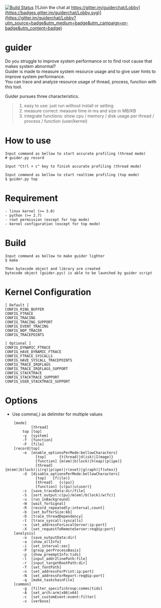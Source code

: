 [![Build Status](https://travis-ci.org/iipeace/guider.svg?branch=master)](https://travis-ci.org/iipeace/guider) 
[![Join the chat at https://gitter.im/guiderchat/Lobby](https://badges.gitter.im/guiderchat/Lobby.svg)](https://gitter.im/guiderchat/Lobby?utm_source=badge&utm_medium=badge&utm_campaign=pr-badge&utm_content=badge)

guider
=======
Do you struggle to improve system performance or to find root cause that makes system abnormal?   
Guider is made to measure system resource usage and to give user hints to improve system performance.   
You can trace and analyze resource usage of thread, process, function with this tool.   

Guider pursues three characteristics.
>1. easy to use: just run without install or setting
>2. measure correct: measure time in ms and size in MB/KB
>3. integrate functions: show cpu / memory / disk usage per thread / process / function (user/kernel)


How to use
=======

```
Input command as bellow to start accurate profiling (thread mode)
# guider.py record 

Input "Ctrl + c" key to finish accurate profiling (thread mode)

Input command as bellow to start realtime profiling (top mode)
$ guider.py top 
```


Requirement
=======

```
- linux kernel (>= 3.0)
- python (>= 2.7)
- root permission (except for top mode)
- kernel configuration (except for top mode)
```


Build
=======

```
Input command as bellow to make guider lighter
$ make

Then bytecode object and library are created
bytecode object (guider.pyc) is able to be launched by guider script
```


Kernel Configuration
=======

```
[ Default ]
CONFIG_RING_BUFFER
CONFIG_FTRACE
CONFIG_TRACING
CONFIG_TRACING_SUPPORT
CONFIG_EVENT_TRACING
CONFIG_NOP_TRACER
CONFIG_TRACEPOINTS

[ Optional ]
CONFIG_DYNAMIC_FTRACE
CONFIG_HAVE_DYNAMIC_FTRACE
CONFIG_FTRACE_SYSCALLS
CONFIG_HAVE_SYSCALL_TRACEPOINTS
CONFIG_TRACE_IRQFLAGS
CONFIG_TRACE_IRQFLAGS_SUPPORT
CONFIG_STACKTRACE
CONFIG_STACKTRACE_SUPPORT
CONFIG_USER_STACKTRACE_SUPPORT
```


Options
=======

* Use comma(,) as delimiter for multiple values

```
    [mode]
            [thread]
        top [top]
        -y  [system]
        -f  [function]
        -F  [file]
    [record|top]
        -e  [enable_optionsPerMode:bellowCharacters]
              [top]      {t(hread)|d(isk)|I(mage)}
              [function] {m(em)|b(lock)|h(eap)|p(ipe)}
              [thread]   {m(em)|b(lock)|i(rq)|p(ipe)|r(eset)|g(raph)|f(utex)}
        -d  [disable_optionsPerMode:bellowCharacters]
              [top]   {f(ile)}
              [thread]   {c(pu)}
              [function] {c(pu)|u(user)}
        -s  [save_traceData:dir/file]
        -S  [sort_output:c(pu)/m(em)/b(lock)/w(fc)]
        -u  [run_inBackground]
        -W  [wait_forSignal]
        -R  [record_repeatedly:interval,count]
        -b  [set_bufferSize:kb]
        -D  [trace_threadDependency]
        -t  [trace_syscall:syscalls]
        -x  [set_addressForLocalServer:ip:port]
        -X  [set_requestToRemoteServer:req@ip:port]
    [analysis]
        -o  [save_outputData:dir]
        -a  [show_allInfo]
        -i  [set_interval:sec]
        -P  [group_perProcessBasis]
        -p  [show_preemptInfo:tids]
        -l  [input_addr2linePath:file]
        -r  [input_targetRootPath:dir]
        -T  [set_fontPath]
        -n  [set_addressForPrint:ip:port]
        -N  [set_addressForReport:req@ip:port]
        -q  [make_taskchainFile]
    [common]
        -g  [filter_specificGroup:comms|tids]
        -A  [set_arch:arm|x86|x64]
        -c  [set_customEvent:event:filter]
        -v  [verbose]
```

